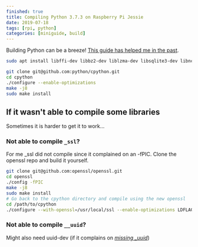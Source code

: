 ```yaml
---
finished: true
title: Compiling Python 3.7.3 on Raspberry Pi Jessie
date: 2019-07-18
tags: [rpi, python]
categories: [miniguide, build]
---
```


Building Python can be a breeze! [This guide has helped me in the past](https://www.scivision.dev/compile-install-python-beta-raspberry-pi/).
```bash
sudo apt install libffi-dev libbz2-dev liblzma-dev libsqlite3-dev libncurses5-dev libgdbm-dev zlib1g-dev libreadline-dev libssl-dev tk-dev build-essential libncursesw5-dev libc6-dev openssl git
```

```bash
git clone git@github.com:python/cpython.git
cd cpython
./configure --enable-optimizations
make -j8
sudo make install
```

## If it wasn't able to compile some libraries
Sometimes it is harder to get it to work...

### Not able to compile `_ssl`?

For me \_ssl did not compile since it complained on an -fPIC.
Clone the openssl repo and build it yourself.
```bash
git clone git@github.com:openssl/openssl.git
cd openssl
./config -fPIC
make -j8
sudo make install
# Go back to the cpython directory and compile using the new openssl
cd /path/to/cpython
./configure --with-openssl=/usr/local/ssl --enable-optimizations LDFLAGS="-L/usr/local/ssl/lib" CFLAGS=-fPIC
```

### Not able to compile `__uuid`?
Might also need uuid-dev (if it complains on [*missing _uuid*](https://www.reddit.com/r/learnpython/comments/8uohge/uuid_module_missing_when_building_python_37/?utm_source=share&utm_medium=web2x))
